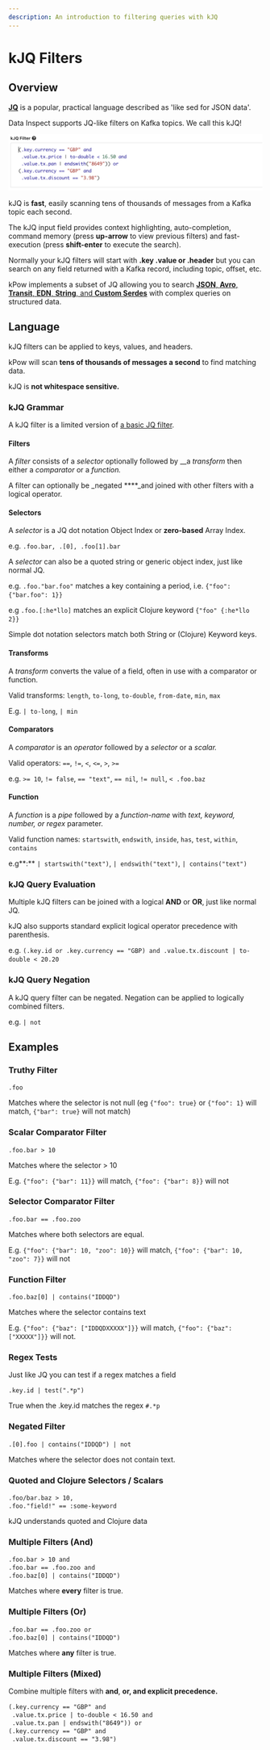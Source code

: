 ```yaml
---
description: An introduction to filtering queries with kJQ
---
```


# kJQ Filters

## Overview

[**JQ**](https://stedolan.github.io/jq/) is a popular, practical language described as 'like sed for JSON data'. 

Data Inspect supports JQ-like filters on Kafka topics. We call this kJQ!

![Sample KJQ Query](../../.gitbook/assets/kjq.png)

kJQ is **fast**, easily scanning tens of thousands of messages from a Kafka topic each second.

The kJQ input field provides context highlighting, auto-completion, command memory \(press **up-arrow** to view previous filters\) and fast-execution \(press **shift-enter** to execute the search\).

Normally your kJQ filters will start with **.key .value or .header** but you can search on any field returned with a Kafka record, including topic, offset, etc.

kPow implements a subset of JQ allowing you to search [**JSON**, **Avro**, **Transit**, **EDN**, **String**, and **Custom Serdes**](serdes.md) with complex queries on structured data.

## Language

kJQ filters can be applied to keys, values, and headers. 

kPow will scan **tens of thousands of messages a second** to find matching data.

kJQ is **not whitespace sensitive.**

### kJQ Grammar

A kJQ filter is a limited version of [a basic JQ filter](https://stedolan.github.io/jq/manual/v1.4/#Basicfilters).

#### Filters

A _filter_ consists of a _selector_ optionally followed by __a _transform_ then either a _comparator_ or a _function._

A filter can optionally be _negated ****_and joined with other filters with a logical operator.

#### Selectors

A _selector_ is a JQ dot notation Object Index or **zero-based** Array Index.

e.g. `.foo.bar, .[0], .foo[1].bar`

A _selector_ can also be a quoted string or generic object index, just like normal JQ.

e.g. `.foo."bar.foo"`  matches a key containing a period, i.e. `{"foo": {"bar.foo": 1}}`

e.g `.foo.[:he*llo]` matches an explicit Clojure keyword `{"foo" {:he*llo 2}}`

Simple dot notation selectors match both String or \(Clojure\) Keyword keys.

#### Transforms

A _transform_ converts the value of a field, often in use with a comparator or function.

Valid transforms: `length`, `to-long`, `to-double`, `from-date`, `min`, `max`

E.g. `| to-long`, `| min`

#### Comparators

A _comparator_ is an _operator_ followed by a _selector_ or a _scalar._

Valid operators: `==`, `!=`, `<`, `<=`, `>`, `>=`

e.g. `>= 10`, `!= false`, `== "text"`, `== nil`, `!= null`, `< .foo.baz`

#### Function

A _function_ is a _pipe_ followed by a _function-name_ with _text, keyword, number, or regex_ parameter.

Valid function names: `startswith`, `endswith`, `inside`, `has`, `test`, `within`, `contains`

e.g**:** `| startswith("text")`, `| endswith("text")`, `| contains("text")`

### kJQ Query Evaluation

Multiple kJQ filters can be joined with a logical **AND** or **OR**, just like normal JQ.

kJQ also supports standard explicit logical operator precedence with parenthesis.

e.g. `(.key.id or .key.currency == "GBP) and .value.tx.discount | to-double < 20.20`

### kJQ Query Negation

A kJQ query filter can be negated. Negation can be applied to logically combined filters.

e.g. `| not`

## Examples

### Truthy Filter

```text
.foo
```

Matches where the selector is not null \(eg `{"foo": true}` or `{"foo": 1}` will match, `{"bar": true}` will not match\)

###  Scalar Comparator Filter

```text
.foo.bar > 10
```

Matches where the selector &gt; 10 

E.g. `{"foo": {"bar": 11}}` will match, `{"foo": {"bar": 8}}` will not

### Selector Comparator Filter

```text
.foo.bar == .foo.zoo
```

Matches where both selectors are equal.

E.g. `{"foo": {"bar": 10, "zoo": 10}}` will match, `{"foo": {"bar": 10, "zoo": 7}}` will not

### Function Filter

```text
.foo.baz[0] | contains("IDDQD")
```

Matches where the selector contains text

E.g. `{"foo": {"baz": ["IDDQDXXXXX"]}}` will match, `{"foo": {"baz": ["XXXXX"]}}` will not.

### Regex Tests

Just like JQ you can test if a regex matches a field

```text
.key.id | test(".*p")
```

True when the .key.id matches the regex `#.*p`

### Negated Filter

```text
.[0].foo | contains("IDDQD") | not
```

Matches where the selector does not contain text.

### Quoted and Clojure Selectors / Scalars

```text
.foo/bar.baz > 10,
.foo."field!" == :some-keyword
```

kJQ understands quoted and Clojure data

### Multiple Filters \(And\)

```text
.foo.bar > 10 and
.foo.bar == .foo.zoo and
.foo.baz[0] | contains("IDDQD")
```

Matches where **every** filter is true.

### Multiple Filters \(Or\)

```text
.foo.bar == .foo.zoo or
.foo.baz[0] | contains("IDDQD")
```

Matches where **any** filter is true.

### Multiple Filters \(Mixed\)

Combine multiple filters with **and**, **or, and explicit precedence.**

```text
(.key.currency == "GBP" and
 .value.tx.price | to-double < 16.50 and
 .value.tx.pan | endswith("8649")) or 
(.key.currency == "GBP" and 
 .value.tx.discount == "3.98")
```

